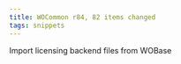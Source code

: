 ```yaml
---
title: WOCommon r84, 82 items changed
tags: snippets
---
```


Import licensing backend files from WOBase
